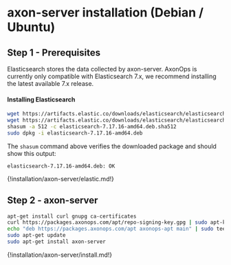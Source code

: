 # axon-server installation (Debian / Ubuntu)

## Step 1 - Prerequisites

Elasticsearch stores the data collected by axon-server.
AxonOps is currently only compatible with Elasticsearch 7.x, we recommend installing the latest available 7.x release.

#### Installing Elasticsearch

``` bash
wget https://artifacts.elastic.co/downloads/elasticsearch/elasticsearch-7.17.16-amd64.deb
wget https://artifacts.elastic.co/downloads/elasticsearch/elasticsearch-7.17.16-amd64.deb.sha512
shasum -a 512 -c elasticsearch-7.17.16-amd64.deb.sha512
sudo dpkg -i elasticsearch-7.17.16-amd64.deb
```

The `shasum` command above verifies the downloaded package and should show this output:
```
elasticsearch-7.17.16-amd64.deb: OK
```

{!installation/axon-server/elastic.md!}

## Step 2 - axon-server
``` bash
apt-get install curl gnupg ca-certificates
curl https://packages.axonops.com/apt/repo-signing-key.gpg | sudo apt-key add -
echo "deb https://packages.axonops.com/apt axonops-apt main" | sudo tee /etc/apt/sources.list.d/axonops-apt.list
sudo apt-get update
sudo apt-get install axon-server
```

{!installation/axon-server/install.md!}







